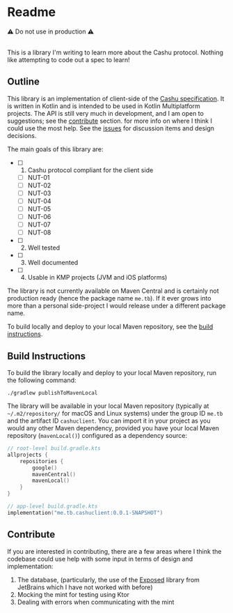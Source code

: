 # Readme
⚠️ Do not use in production ⚠️  
<br/>

This is a library I'm writing to learn more about the Cashu protocol. Nothing like attempting to code out a spec to learn!

## Outline
This library is an implementation of client-side of the [Cashu specification]. It is written in Kotlin and is intended to be used in Kotlin Multiplatform projects. The API is still very much in development, and I am open to suggestions; see the [contribute](#contribute) section. for more info on where I think I could use the most help. See the [issues] for discussion items and design decisions.

The main goals of this library are:
- [ ] 1. Cashu protocol compliant for the client side
    - [ ] NUT-01
    - [ ] NUT-02
    - [ ] NUT-03
    - [ ] NUT-04
    - [ ] NUT-05
    - [ ] NUT-06
    - [ ] NUT-07
    - [ ] NUT-08
- [ ] 2. Well tested
- [ ] 3. Well documented
- [ ] 4. Usable in KMP projects (JVM and iOS platforms)

The library is not currently available on Maven Central and is certainly not production ready (hence the package name `me.tb`). If it ever grows into more than a personal side-project I would release under a different package name. 

To build locally and deploy to your local Maven repository, see the [build instructions](#build-instructions).

## Build Instructions
To build the library locally and deploy to your local Maven repository, run the following command:
```shell
./gradlew publishToMavenLocal
```

The library will be available in your local Maven repository (typically at `~/.m2/repository/` for macOS and Linux systems) under the group ID `me.tb` and the artifact ID `cashuclient`. You can import it in your project as you would any other Maven dependency, provided you have your local Maven repository (`mavenLocal()`) configured as a dependency source:
```kotlin
// root-level build.gradle.kts
allprojects {
    repositories {
        google()
        mavenCentral()
        mavenLocal()
    }
}

// app-level build.gradle.kts
implementation("me.tb.cashuclient:0.0.1-SNAPSHOT")
```

## Contribute
If you are interested in contributing, there are a few areas where I think the codebase could use help with some input in terms of design and implementation:
1. The database, (particularly, the use of the [Exposed] library from JetBrains which I have not worked with before)
2. Mocking the mint for testing using Ktor
3. Dealing with errors when communicating with the mint

[Cashu specification]: https://github.com/cashubtc/nuts
[issues]: https://github.com/thunderbiscuit/cashu-client/issues
[Exposed]: https://github.com/JetBrains/Exposed
